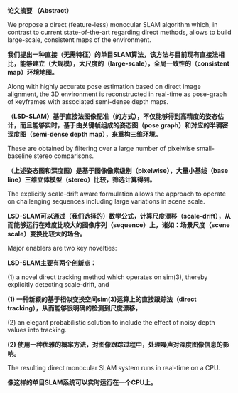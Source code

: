 **论文摘要  （Abstract）**

We propose a direct \(feature-less\) monocular SLAM algorithm which, in contrast to current state-of-the-art regarding direct methods, allows to build large-scale, consistent maps of the environment.

**我们提出一种直接（无需特征）的单目SLAM算法，该方法与目前现有直接法相比，能够建立（大规模），大尺度的（large-scale），全局一致性的（consistent map）环境地图。**

Along with highly accurate pose estimation based on direct image alignment, the 3D environment is reconstructed in real-time as pose-graph of keyframes with associated semi-dense depth maps.

**（LSD-SLAM）基于直接法图像配准（的方式），不仅能够得到高精度的姿态估计，而且能够实时，基于由关键帧组成的姿态图（pose graph）和对应的半稠密深度图（semi-dense depth map），来重构三维环境。**

These are obtained by filtering over a large number of pixelwise small-baseline stereo comparisons.

**（上述姿态图和深度图）是基于图像像素级别（pixelwise），大量小基线（base line）三维立体模型（stereo）比较，筛选计算得到。**

The explicitly scale-drift aware formulation allows the approach to operate on challenging sequences including large variations in scene scale.

**LSD-SLAM可以通过（我们选择的）数学公式，计算尺度漂移（scale-drift），从而能够运行在难度比较大的图像序列（sequence）上，诸如：场景尺度（scene scale）变换比较大的场合。**

Major enablers are two key novelties:

**LSD-SLAM主要有两个创新点：**

\(1\) a novel direct tracking method which operates on sim\(3\), thereby explicitly detecting scale-drift, and

**\(1\) 一种新颖的基于相似变换空间sim\(3\)运算上的直接跟踪法（direct tracking），从而能够很明确的检测到尺度漂移，**

\(2\) an elegant probabilistic solution to include the effect of noisy depth values into tracking.

**\(2\) 使用一种优雅的概率方法，对图像跟踪过程中，处理噪声对深度图像信息的影响。**

The resulting direct monocular SLAM system runs in real-time on a CPU.

**像这样的单目SLAM系统可以实时运行在一个CPU上。**

